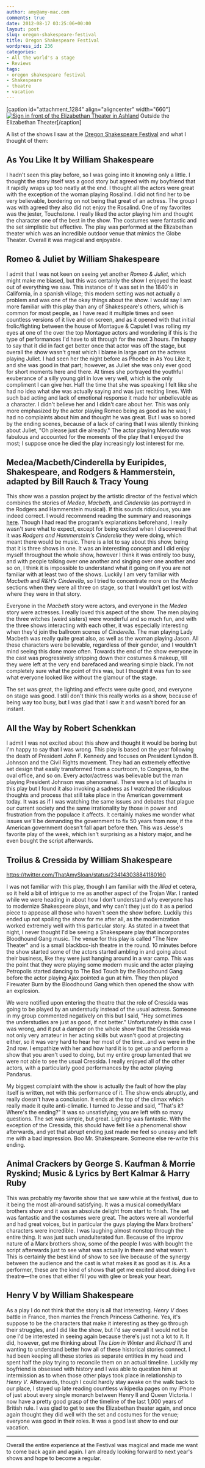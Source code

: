 ```yaml
---
author: amy@amy-mac.com
comments: true
date: 2012-08-17 03:25:06+00:00
layout: post
slug: oregon-shakespeare-festival
title: Oregon Shakespeare Festival
wordpress_id: 236
categories:
- All the world's a stage
- Reviews
tags:
- oregon shakespeare festival
- Shakespeare
- theatre
- vacation
---
```


[caption id="attachment_1284" align="aligncenter" width="660"][![Sign in front of the Elizabethan Theater in Ashland](http://amy-mac.com/blog/wp-content/uploads/2012/08/100_0386-1024x768.jpg)](http://amy-mac.com/blog/wp-content/uploads/2012/08/100_0386.jpg) Outside the Elizabethan Theater[/caption]

A list of the shows I saw at the [Oregon Shakespeare Festival](http://www.osfashland.org/) and what I thought of them:


## As You Like It by William Shakespeare


I hadn't seen this play before, so I was going into it knowing only a little. I thought the story itself was a good story but agreed with my boyfriend that it rapidly wraps up too neatly at the end. I thought all the actors were great with the exception of the woman playing Rosalind. I did not find her to be very believable, bordering on not being that great of an actress. The group I was with agreed they also did not enjoy the Rosalind. One of my favorites was the jester, Touchstone. I really liked the actor playing him and thought the character one of the best in the show. The costumes were fantastic and the set simplistic but effective. The play was performed at the Elizabethan theater which was an incredible outdoor venue that mimics the Globe Theater. Overall it was magical and enjoyable.


## Romeo & Juliet by William Shakespeare


I admit that I was not keen on seeing yet another _Romeo & Juliet_, which might make me biased, but this was certainly the show I enjoyed the least out of everything we saw. This instance of it was set in the 1840's in California, in a spanish village; this modern setting was not actually a problem and was one of the okay things about the show. I would say I am more familiar with this play than any of Shakespeare's others, which is common for most people, as I have read it multiple times and seen countless versions of it live and on screen, and as it opened with that initial frolic/fighting between the house of Montague & Capulet I was rolling my eyes at one of the over the top Montague actors and wondering if this is the type of performances I'd have to sit through for the next 3 hours. I'm happy to say that it did in fact get better once that actor was off the stage, but overall the show wasn't great which I blame in large part on the actress playing Juliet. I had seen her the night before as Phoebe in As You Like It, and she was good in that part; however, as Juliet she was only ever good for short moments here and there. At times she portrayed the youthful exuberance of a silly young girl in love very well, which is the only compliment I can give her. Half the time that she was speaking I felt like she had no idea what she was actually saying and was just reciting lines. With such bad acting and lack of emotional response it made her unbelievable as a character. I didn't believe her and I didn't care about her. This was only more emphasized by the actor playing Romeo being as good as he was; I had no complaints about him and thought he was great. But I was so bored by the ending scenes, because of a lack of caring that I was silently thinking about Juliet, "Oh please just die already." The actor playing Mercutio was fabulous and accounted for the moments of the play that I enjoyed the most; I suppose once he died the play increasingly lost interest for me.


## Medea/Macbeth/Cinderella by Euripides, Shakespeare, and Rodgers & Hammerstein, adapted by Bill Rauch & Tracy Young


This show was a passion project by the artistic director of the festival which combines the stories of _Medea_, _Macbeth_, and _Cinderella_ (as portrayed in the Rodgers and Hammerstein musical). If this sounds ridiculous, you are indeed correct. I would recommend reading the summary and reasonings [here](http://www.osfashland.org/browse/production.aspx?prod=237). Though I had read the program's explanations beforehand, I really wasn't sure what to expect, except for being excited when I discovered that it was _Rodgers and Hammerstein's Cinderella_ they were doing, which meant there would be music. There is a lot to say about this show, being that it is three shows in one. It was an interesting concept and I did enjoy myself throughout the whole show, however I think it was entirely too busy, and with people talking over one another and singing over one another and so on, I think it is impossible to understand what it going on if you are not familiar with at least two of the shows. Luckily I am very familiar with _Macbeth_ and _R&H's Cinderella_, so I tried to concentrate more on the _Medea_ sections when they were all three on stage, so that I wouldn't get lost with where they were in that story.

Everyone in the _Macbeth_ story were actors, and everyone in the _Medea_ story were actresses. I really loved this aspect of the show. The men playing the three witches (weird sisters) were wonderful and so much fun, and with the three shows interacting with each other, it was especially interesting when they'd join the ballroom scenes of _Cinderella_. The man playing Lady Macbeth was really quite great also, as well as the woman playing Jason. All these characters were believable, regardless of their gender, and I wouldn't mind seeing this done more often. Towards the end of the show everyone in the cast was progressively stripping down their costumes & makeup, till they were left at the very end barefaced and wearing simple black. I'm not completely sure what the point of this was, but I thought it was fun to see what everyone looked like without the glamour of the stage.

The set was great, the lighting and effects were quite good, and everyone on stage was good. I still don't think this really works as a show, because of being way too busy, but I was glad that I saw it and wasn't bored for an instant.


## All the Way by Robert Schenkkan


I admit I was not excited about this show and thought it would be boring but I'm happy to say that I was wrong. This play is based on the year following the death of President John F. Kennedy and focuses on President Lyndon B. Johnson and the Civil Rights movement. They had an extremely effective set design that easily transformed from a courtroom, to Congress, to the oval office, and so on. Every actor/actress was believable but the man playing President Johnson was phenomenal. There were a lot of laughs in this play but I found it also invoking a sadness as I watched the ridiculous thoughts and process that still take place in the American government today. It was as if I was watching the same issues and debates that plague our current society and the same irrationality by those in power and frustration from the populace it affects. It certainly makes me wonder what issues we'll be demanding the government to fix 50 years from now, if the American government doesn't fall apart before then. This was Jesse's favorite play of the week, which isn't surprising as a history major, and he even bought the script afterwards.


## Troilus & Cressida by William Shakespeare


https://twitter.com/ThatAmySloan/status/234143038841180160

I was not familiar with this play, though I am familiar with the _Illiad_ et cetera, so it held a bit of intrigue to me as another aspect of the Trojan War. I ranted while we were heading in about how I don't understand why everyone has to modernize Shakespeare plays, and why can't they just do it as a period piece to appease all those who haven't seen the show before. Luckily this ended up not spoiling the show for me after all, as the modernization worked extremely well with this particular story. As stated in a tweet that night, I never thought I'd be seeing a Shakespeare play that incorporates Bloodhound Gang music. The venue for this play is called "The New Theater" and is a small blackbox-ish theatre in the round. 10 minutes before the show started some of the actors started ambling in and going about their business, like they were just hanging around in a war camp. This was the point that they were playing some modern music and the actor playing Petropolis started dancing to The Bad Touch by the Bloodhound Gang before the actor playing Ajax pointed a gun at him. They then played Firewater Burn by the Bloodhound Gang which then opened the show with an explosion.

We were notified upon entering the theatre that the role of Cressida was going to be played by an understudy instead of the usual actress. Someone in my group commented negatively on this but I said, "Hey sometimes the understudies are just as good, if not better." Unfortunately in this case I was wrong, and it put a damper on the whole show that the Cressida was not only very amateur in her acting skills but wasn't good at projecting either, so it was very hard to hear her most of the time...and we were in the 2nd row. I empathize with her and how hard it is to get up and perform a show that you aren't used to doing, but my entire group lamented that we were not able to see the usual Cressida. I really enjoyed all of the other actors, with a particularly good performances by the actor playing Pandarus.

My biggest complaint with the show is actually the fault of how the play itself is written, not with this performance of it. The show ends abruptly, and really doesn't have a conclusion. It ends at the top of the climax which really made it quite anti-climatic. I turned to Jesse and said, "That's it? Where's the ending?" It was so unsatisfying; you are left with so many questions. The set was simple, but great. Lighting was fantastic. With the exception of the Cressida, this should have felt like a phenomenal show afterwards, and yet that abrupt ending just made me feel so uneasy and left me with a bad impression. Boo Mr. Shakespeare. Someone else re-write this ending.


## Animal Crackers by George S. Kaufman & Morrie Ryskind; Music & Lyrics by Bert Kalmar & Harry Ruby


This was probably my favorite show that we saw while at the festival, due to it being the most all-around satisfying. It was a musical comedy/Marx brothers show and it was an absolute delight from start to finish. The set was fantastic and the costumes were great. The actors were all wonderful and had great voices, but in particular the guys playing the Marx brothers' characters were incredible. I was laughing almost nonstop through the entire thing. It was just such unadulterated fun. Because of the improv nature of a Marx brothers show, some of the people I was with bought the script afterwards just to see what was actually in there and what wasn't. This is certainly the best kind of show to see live because of the synergy between the audience and the cast is what makes it as good as it is. As a performer, these are the kind of shows that get me excited about doing live theatre—the ones that either fill you with glee or break your heart.


## Henry V by William Shakespeare


As a play I do not think that the story is all that interesting. _Henry V_ does battle in France, then marries the French Princess Catherine. Yes, it's suppose to be the characters that make it interesting as they go through their struggles, and I did like the show, but I'd say overall it would not be one I'd be interested in seeing again because there's just not a lot to it. It did, however, get me thinking about _The Lion in Winter_ and _Richard III_ and wanting to understand better how all of these historical stories connect. I had been keeping all these stories as separate entities in my head and spent half the play trying to reconcile them on an actual timeline. Luckily my boyfriend is obsessed with history and I was able to question him at intermission as to when those other plays took place in relationship to _Henry V_. Afterwards, though I could hardly stay awake on the walk back to our place, I stayed up late reading countless wikipedia pages on my iPhone of just about every single monarch between Henry II and Queen Victoria. I now have a pretty good grasp of the timeline of the last 1,000 years of British rule. I was glad to get to see the Elizabethan theater again, and once again thought they did well with the set and costumes for the venue; everyone was good in their roles. It was a good last show to end our vacation.



* * *



Overall the entire experience at the Festival was magical and made me want to come back again and again. I am already looking forward to next year's shows and hope to become a regular.
